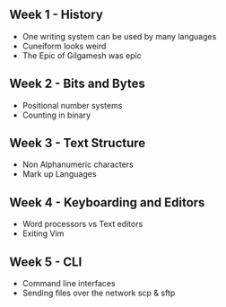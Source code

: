 ## Week 1 - History
- One writing system can be used by many languages
- Cuneiform looks weird
- The Epic of Gilgamesh was epic
## Week 2 - Bits and Bytes
- Positional number systems
- Counting in binary
## Week 3 - Text Structure
- Non Alphanumeric characters
- Mark up Languages
## Week 4 - Keyboarding and Editors
- Word processors vs Text editors
- Exiting Vim
## Week 5 - CLI 
- Command line interfaces
- Sending files over the network scp & sftp
